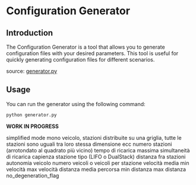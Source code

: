 # Configuration Generator

## Introduction
The Configuration Generator is a tool that allows you to generate configuration files with your desired parameters. This tool is useful for quickly generating configuration files for different scenarios.

source: [generator.py](generator.py)

## Usage
You can run the generator using the following command:
```bash
python generator.py
```

**WORK IN PROGRESS**

simplified mode
mono veicolo, stazioni distribuite su una griglia, tutte le stazioni sono uguali tra loro stessa dimensione ecc
numero stazioni (arrotondato al quadrato più vicino)
tempo di ricarica
massima simultaneità di ricarica
capienza stazione
tipo (LIFO o DualStack)
distanza fra stazioni
autonomia veicolo
numero veicoli o veicoli per stazione
velocità media
min velocità
max velocità
distanza media percorsa
min distanza
max distanza
no_degeneration_flag